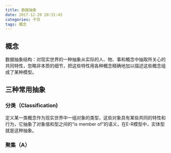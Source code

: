 ```yaml
---
title: 数据抽象
date: 2017-12-20 20:31:43
categories: 干货
tags: 概念
---
```

## 概念
数据抽象结构：对现实世界的一种抽象从实际的人、物、事和概念中抽取所关心的共同特性，忽略非本质的细节，把这些特性用各种概念精确地加以描述这些概念组成了某种模型。
## 三种常用抽象
### 分类（Classification)
定义某一类概念作为现实世界中一组对象的类型，这些对象具有某些共同的特性和行为，它抽象了对象值和型之间的“is member of”的语义，在E-R模型中，实体型就是这种抽象。
### 聚集（A）